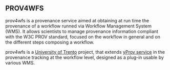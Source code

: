 ## PROV4WFS
prov4wfs is a provenance service aimed at obtaining at run time the provenance of a workflow runned via Workflow Management System (WMS). It allows scientists to manage provenance information compliant with the W3C PROV standard, focused on the workflow in general and on the different steps composing a workflow.

prov4wfs is a [University of Trento](https://www.unitn.it) project, that extends [yProv service](https://github.com/HPCI-Lab/yProv) in the provenance tracking at the workflow level, designed as a plug-in usable by various WMS.
